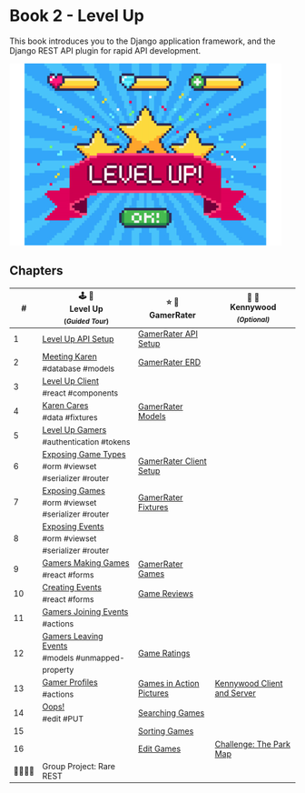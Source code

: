 # Book 2 - Level Up

This book introduces you to the Django application framework, and the Django REST API plugin for rapid API development.

![Level Up logo](./chapters/images/level-up.png)

## Chapters

| # | 🕹 🎲<br/> Level Up <br/><sub>(_Guided Tour_)</sub> | ⭐️ 🎯 <br/> GamerRater <br/> | 🎡 🎢 <br/> Kennywood <br/> <sub>_(Optional)_</sub>  |
|--|--|--|--|
| 1 | [Level Up API Setup](./chapters/DRF_INSTALLS.md) | [GamerRater API Setup](./chapters/GR_SETUP.md) |  |
| 2 | [Meeting Karen](./chapters/LU_DATA_DESIGN.md) <br/> <sub style="font-size:0.85rem;">#database #models</sub> | [GamerRater ERD](./chapters/GR_ERD.md) |  |
| 3 | [Level Up Client](./chapters/LU_CLIENT.md) <br/> <sub style="font-size:0.85rem;">#react #components</sub> |  |  |
| 4 | [Karen Cares](./chapters/LU_FIXTURES.md) <br/> <sub style="font-size:0.85rem;">#data #fixtures</sub> | [GamerRater Models](./chapters/GR_MODELS.md) |  |
| 5 | [Level Up Gamers](./chapters/LU_AUTHENTICATION.md) <br/> <sub style="font-size:0.85rem;">#authentication #tokens</sub> |  |  |
| 6 | [Exposing Game Types](./chapters/LU_GAME_TYPES.md) <br/> <sub style="font-size:0.85rem;">#orm #viewset #serializer #router</sub> | [GamerRater Client Setup](./chapters/GR_CLIENT.md) |  |
| 7 | [Exposing Games](./chapters/LU_GAMES.md) <br/> <sub style="font-size:0.85rem;">#orm #viewset #serializer #router</sub> | [GamerRater Fixtures](./chapters/GR_FIXTURES.md) |  |
| 8 | [Exposing Events](./chapters/LU_EVENTS.md) <br/> <sub style="font-size:0.85rem;">#orm #viewset #serializer #router</sub> |  |  |
| 9 | [Gamers Making Games](./chapters/LU_CREATE_GAME.md) <br/> <sub style="font-size:0.85rem;">#react #forms</sub> | [GamerRater Games](./chapters/GR_GAMES.md) |  |
| 10 | [Creating Events](./chapters/LU_GAME_EVENTS.md) <br/> <sub style="font-size:0.85rem;">#react #forms</sub> | [Game Reviews](./chapters/GR_REVIEWS.md) |  |
| 11 | [Gamers Joining Events](./chapters/LU_CUSTOM_ACTION.md) <br/> <sub style="font-size:0.85rem;">#actions</sub> |  |  |
| 12 | [Gamers Leaving Events](./chapters/LU_MODEL_PROPERTY.md) <br/> <sub style="font-size:0.85rem;">#models #unmapped-property</sub> | [Game Ratings](./chapters/GR_GAME_RATINGS.md) |  |
| 13 | [Gamer Profiles](./chapters/LU_PROFILE.md) <br/> <sub style="font-size:0.85rem;">#actions</sub> | [Games in Action Pictures](./chapters/GR_UPLOADS.md) | [Kennywood Client and Server](./chapters/KW_SETUP.md) |
| 14 | [Oops!](./chapters/LU_EDIT_EVENTS.md) <br/> <sub style="font-size:0.85rem;">#edit #PUT</sub> | [Searching Games](./chapters/GR_SEARCH.md) |  |
| 15 |  | [Sorting Games](./chapters/GR_SORTING.md) |  |
| 16 |  | [Edit Games](./chapters/GR_EDIT_GAME.md) | [Challenge: The Park Map](./chapters/KW_MAP_VISUALIZATION.md) |
| 👨‍👩‍👧‍👧 | Group Project: Rare REST |  |

